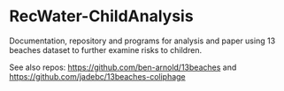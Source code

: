 # RecWater-ChildAnalysis
Documentation, repository and programs for analysis and paper using 13 beaches dataset to further examine risks to children.

See also repos: https://github.com/ben-arnold/13beaches and https://github.com/jadebc/13beaches-coliphage

